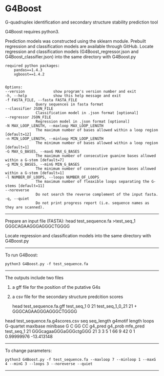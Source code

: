 # G4Boost
G-quadruplex identification and secondary structure stability prediction tool 

G4Boost requires python3.

Prediction models was constructed using the sklearn module. Prebuilt regression and classification models are available through GitHub.
Locate regression and classification models (G4Boost_regressor.json and G4Boost_classifier.json) into the same directory with G4Boost.py



	required python packages:
		pandas==1.4.3
		xgboost==1.4.2


	Options:
	--version             show program's version number and exit  
	-h, --help            show this help message and exit
	-f FASTA_FILE, --fasta FASTA_FILE
			      Query sequences in fasta format
	--classifier JSON_FILE
			      Classification model in .json format [optional]
	--regressor JSON_FILE
			      Regression model in .json format [optional]
	-N MAX_LOOP_LENGTH, --maxloop MAX_LOOP_LENGTH
			      The maximum number of bases allowed within a loop region [default=12]
	-n MIN_LOOP_LENGTH, --minloop MIN_LOOP_LENGTH
			      The minimum number of bases allowed within a loop region [default=1]
	-G MAX_G_BASES, --maxG MAX_G_BASES
			      The maximum number of consecutive guanine bases allowed within a G-stem [default=7]
	-g MIN_G_BASES, --minG MIN_G_BASES
			      The minimum number of consecutive guanine bases allowed within a G-stem [default=1]
	-l NUMBER_OF_LOOPS, --loops NUMBER_OF_LOOPS
			      The maximum number of fleaxible loops separating the G-stems [default=11]
	--noreverse
			      Do not search the reverse complement of the input fasta.
	-q, --quiet
			      Do not print progress report (i.e. sequence names as they are scanned).



--------------------
Prepare an input file (FASTA):
	head test_sequence.fa
	>test_seq_1
  GGGCAGAAGGGAGGGCTGGGG

Locate regression and classification models into the same directory with G4Boost.py


--------------------
To run G4Boost:

	python3 G4Boost.py -f test_sequence.fa


--------------------
The outputs include two files
1) a gff file for the position of the putative G4s
2) a csv file for the secondary structure predcition scores

	head test_sequence.fa.gff
	test_seq_1	0	21	test_seq_1_0_21	21	+	GGGCAGAAGGGAGGGCTGGGG
  
  head test_sequence.fa.g4scores.csv
  seq	seq_length	g4motif	length	loops	G-quartet	maxlbase	minlbase	G	C	GG	CC	g4_pred	g4_prob	mfe_pred
  test_seq_1	21	GGGcagaaGGGaGGGctgGGG	21	3	3	5	1	66	9	42	0	1	0.99999976	-13.413148
 
--------------------
To change parameters:

	python3 G4Boost.py -f test_sequence.fa --maxloop 7 --minloop 1 --maxG 4 --minG 3 --loops 3 --noreverse --quiet


--------------------
